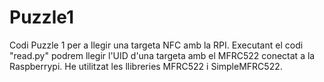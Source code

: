 # Puzzle1
Codi Puzzle 1 per a llegir una targeta NFC amb la RPI.
Executant el codi "read.py" podrem llegir l'UID d'una targeta amb el MFRC522 conectat a la Raspberrypi. 
He utilitzat les llibreries MFRC522 i SimpleMFRC522.
